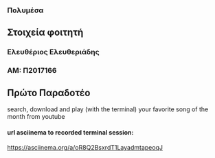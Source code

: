 ### Πολυμέσα  

## Στοιχεία φοιτητή  
### Ελευθέριος Ελευθεριάδης
### ΑΜ: Π2017166

## Πρώτο Παραδοτέο
search, download and play (with the terminal) your favorite song of the month from youtube

#### url asciinema to recorded terminal session: 
https://asciinema.org/a/oR8Q2BsxrdT1LayadmtapeoqJ

